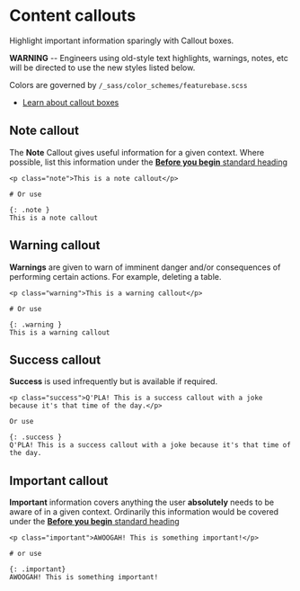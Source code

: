 # Content callouts

Highlight important information sparingly with Callout boxes.

**WARNING** -- Engineers using old-style text highlights, warnings, notes, etc will be directed to use the new styles listed below.

Colors are governed by `/_sass/color_schemes/featurebase.scss`

* [Learn about callout boxes](https://just-the-docs.github.io/just-the-docs/docs/ui-components/callouts/)

## Note callout

The **Note** Callout gives useful information for a given context. Where possible, list this information under the [**Before you begin** standard heading](/help-on-help/style-guide/standard-headings)

```
<p class="note">This is a note callout</p>

# Or use

{: .note }
This is a note callout

```

## Warning callout

**Warnings** are given to warn of imminent danger and/or consequences of performing certain actions. For example, deleting a table.

```
<p class="warning">This is a warning callout</p>

# Or use

{: .warning }
This is a warning callout

```

## Success callout

**Success** is used infrequently but is available if required.

```
<p class="success">Q'PLA! This is a success callout with a joke because it's that time of the day.</p>

Or use

{: .success }
Q'PLA! This is a success callout with a joke because it's that time of the day.

```

## Important callout

**Important** information covers anything the user **absolutely** needs to be aware of in a given context. Ordinarily this information would be covered under the [**Before you begin** standard heading](/help-on-help/style-guide/standard-headings)

```
<p class="important">AWOOGAH! This is something important!</p>

# or use

{: .important}
AWOOGAH! This is something important!

```
